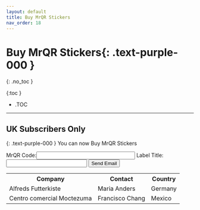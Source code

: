 ```yaml
---
layout: default
title: Buy MrQR Stickers
nav_order: 18
---
```


<html>
<head>
<style>
.button {
  padding: 5px 12px;
  text-align: center;
  text-decoration: none;
  display: inline-block;
  font-size: 9px;
  margin: 4px 2px;
  cursor: pointer; }
.button1 {background-color: #555555;} /* Black */
.button2 {background-color: white;}
.button1 {color: white;}
.button2 {color: grey;}
.button1 {border: none;}
.button2 {border: 1px solid grey}
.button1 {border-radius: 5px;}
.button2 {border-radius: 5px;}
</style>
</head>
</html>

# **Buy MrQR Stickers**{: .text-purple-000 }
{: .no_toc }

{:toc }
- .TOC
___
## UK Subscribers Only
{: .text-purple-000 }
 You can now Buy MrQR Stickers

<form method="post" action="mailto:mark@whitacre-heath.co.uk" >
MrQR Code:<input type="text" name="MrQR Code" size="30" maxlength="30" />
Label Title:<input type="text" name="Label Title" size="24" maxlength="24" /> 
<input type="submit" value="Send Email" /> 
</form>

<table>
  <tr>
    <th>Company</th>
    <th>Contact</th>
    <th>Country</th>
  </tr>
  <tr>
    <td>Alfreds Futterkiste</td>
    <td>Maria Anders</td>
    <td>Germany</td>
  </tr>
  <tr>
    <td>Centro comercial Moctezuma</td>
    <td>Francisco Chang</td>
    <td>Mexico</td>
  </tr>
</table>

